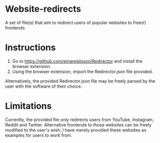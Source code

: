 # Website-redirects
A set of file(s) that aim to redirect users of popular websites to free(r) frontends.

# Instructions

1. Go to https://github.com/einaregilsson/Redirector and install the browser extension.
2. Using the browser extension, import the Redirector.json file provided.

Alternatively, the provided Redirector.json file may be freely parsed by the user with the software of their choice.

# Limitations

Currently, the provided file only redirects users from YouTube, Instagram, Reddit and Twitter. Alternative frontends to those websites can be freely modified to the user's wish; I have merely provided these websites as examples for users to work from.
